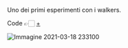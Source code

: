 Uno dei primi esperimenti con i walkers.

Code 👉🏻 [+](https://editor.p5js.org/Alessia97/full/eHCQ0y_IK)

![Immagine 2021-03-18 233100](https://user-images.githubusercontent.com/79698172/112369430-77785280-8cdc-11eb-9fa1-d50260ac5468.png)


